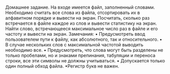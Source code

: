 Домашнее задание.
На входе имеется файл, заполненный словами. Необходимо считать все
слова из файла, отсортировать их в алфавитном порядке и вывести на экран.
Посчитать, сколько раз встречается в файле каждое из слов и вывести статистику
на экран.
Найти слово, встречающееся максимальное число раз в файле и его частоту и
вывести на экран.
Замечания:
• Предусмотреть ввод пользователем пути к файлу, как абсолютного, так и
относительного.
• В случае нескольких слов с максимальной частотой выводить необходимо
все.
• Предусмотреть, что слова могут быть разделены не только пробелами, но и
знаками препинания, табуляции и переноса строки, все эти символы не
должны учитываться.
• Допускается только один полный обход файла.
•Регистр букв не важен.